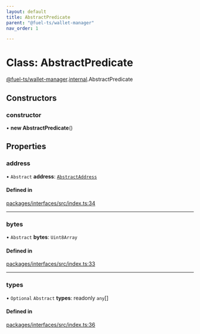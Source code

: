 ```yaml
---
layout: default
title: AbstractPredicate
parent: "@fuel-ts/wallet-manager"
nav_order: 1

---
```


# Class: AbstractPredicate

[@fuel-ts/wallet-manager](../index.md).[internal](../namespaces/internal.md).AbstractPredicate

## Constructors

### constructor

• **new AbstractPredicate**()

## Properties

### address

• `Abstract` **address**: [`AbstractAddress`](internal-AbstractAddress.md)

#### Defined in

[packages/interfaces/src/index.ts:34](https://github.com/FuelLabs/fuels-ts/blob/master/packages/interfaces/src/index.ts#L34)

___

### bytes

• `Abstract` **bytes**: `Uint8Array`

#### Defined in

[packages/interfaces/src/index.ts:33](https://github.com/FuelLabs/fuels-ts/blob/master/packages/interfaces/src/index.ts#L33)

___

### types

• `Optional` `Abstract` **types**: readonly `any`[]

#### Defined in

[packages/interfaces/src/index.ts:36](https://github.com/FuelLabs/fuels-ts/blob/master/packages/interfaces/src/index.ts#L36)
